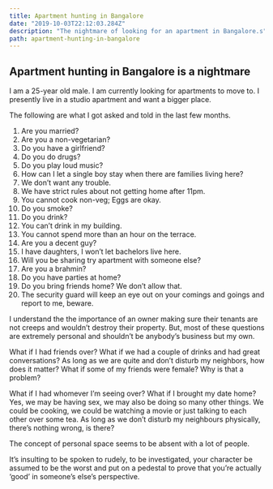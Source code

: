 ```yaml
---
title: Apartment hunting in Bangalore
date: "2019-10-03T22:12:03.284Z"
description: "The nightmare of looking for an apartment in Bangalore.s"
path: apartment-hunting-in-bangalore
---
```


## Apartment hunting in Bangalore is a nightmare

I am a 25-year old male. I am currently looking for apartments to move to. I presently live in a studio apartment and want a bigger place.

The following are what I got asked and told in the last few months.

1. Are you married?
2. Are you a non-vegetarian?
3. Do you have a girlfriend?
4. Do you do drugs?
5. Do you play loud music?
6. How can I let a single boy stay when there are families living here?
7. We don’t want any trouble.
8. We have strict rules about not getting home after 11pm.
9. You cannot cook non-veg; Eggs are okay.
10. Do you smoke?
11. Do you drink?
12. You can’t drink in my building.
13. You cannot spend more than an hour on the terrace.
14. Are you a decent guy?
15. I have daughters, I won’t let bachelors live here.
16. Will you be sharing try apartment with someone else?
17. Are you a brahmin?
18. Do you have parties at home?
19. Do you bring friends home? We don’t allow that.
20. The security guard will keep an eye out on your comings and goings and report to me, beware.

I understand the the importance of an owner making sure their tenants are not creeps and wouldn’t destroy their property. But, most of these questions are extremely personal and shouldn’t be anybody’s business but my own.

What if I had friends over? What if we had a couple of drinks and had great conversations? As long as we are quite and don’t disturb my neighbors, how does it matter? What if some of my friends were female? Why is that a problem?

What if I had whomever I’m seeing over? What if I brought my date home? Yes, we may be having sex, we may also be doing so many other things. We could be cooking, we could be watching a movie or just talking to each other over some tea. As long as we don’t disturb my neighbours physically, there’s nothing wrong, is there?

The concept of personal space seems to be absent with a lot of people.

It’s insulting to be spoken to rudely, to be investigated, your character be assumed to be the worst and put on a pedestal to prove that you’re actually ‘good’ in someone’s else’s perspective.
